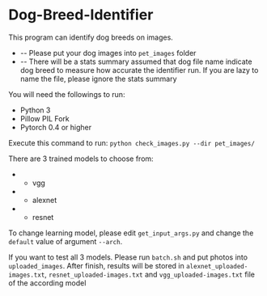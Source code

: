 # Dog-Breed-Identifier


This program can identify dog breeds on images.
* -- Please put your dog images into `pet_images` folder
* -- There will be a stats summary assumed that dog file name indicate dog breed to measure how accurate the identifier run. If you are lazy to name the file, please ignore the stats summary

You will need the followings to run:
* Python 3
* Pillow PIL Fork
* Pytorch 0.4 or higher

Execute this command to run:
`python check_images.py --dir pet_images/`

There are 3 trained models to choose from:
* - vgg
* - alexnet
* - resnet

To change learning model, please edit `get_input_args.py` and change the `default` value of argument `--arch`.

If you want to test all 3 models. Please run `batch.sh` and put photos into `uploaded_images`. After finish, results will be stored in `alexnet_uploaded-images.txt`, `resnet_uploaded-images.txt` and `vgg_uploaded-images.txt` file of the according model



